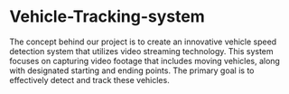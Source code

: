 # Vehicle-Tracking-system
The concept behind our project is to create an innovative vehicle speed detection system that utilizes video streaming technology. This system focuses on capturing video footage that includes moving vehicles, along with designated starting and ending points. The primary goal is to effectively detect and track these vehicles.
